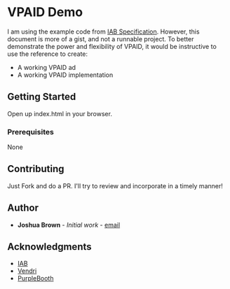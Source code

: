 # VPAID Demo

I am using the example code from 
[IAB Specification](https://www.iab.com/wp-content/uploads/2015/06/VPAID_2_0_Final_04-10-2012.pdf).  However, this
document is more of a gist, and not a runnable project.  To better demonstrate the power and flexibility of VPAID, it
would be instructive to use the reference to create:

* A working VPAID ad
* A working VPAID implementation

## Getting Started

Open up index.html in your browser.

### Prerequisites

None


## Contributing

Just Fork and do a PR.  I'll try to review and incorporate in a timely manner! 

## Author

* **Joshua Brown** - *Initial work* - [email](iankantian@gmail.com)

## Acknowledgments

* [IAB](https://www.iab.com)
* [Vendri](https://vendri.com)
* [PurpleBooth](https://github.com/PurpleBooth)
